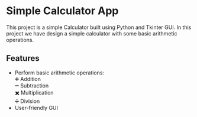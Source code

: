 # Simple Calculator App

This project is a simple Calculator built using Python and Tkinter GUI.
In this project we have design a simple calculator with some basic 
arithmetic operations.
## Features
- Perform basic arithmetic operations:  
  ➕ Addition  
  ➖ Subtraction  
  ✖️ Multiplication  
  ➗ Division  
- User-friendly GUI
